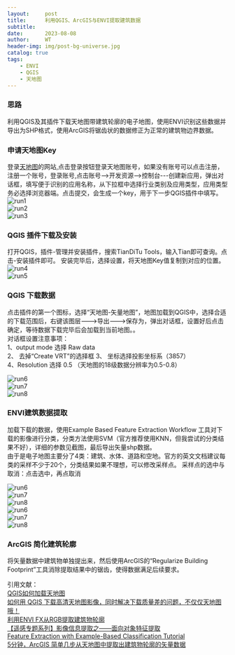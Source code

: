 ```yaml
---
layout:     post
title:      利用QGIS、ArcGIS与ENVI提取建筑数据
subtitle:   
date:       2023-08-08
author:     WT
header-img: img/post-bg-universe.jpg
catalog: true
tags:
    - ENVI
    - QGIS
    - 天地图     
---
```


### 思路
利用QGIS及其插件下载天地图带建筑轮廓的电子地图，使用ENVI识别这些数据并导出为SHP格式，使用ArcGIS将锯齿状的数据修正为正常的建筑物边界数据。

### 申请天地图Key
登录[天地图](https://www.tianditu.gov.cn/)的网站,点击登录按钮登录天地图账号，如果没有账号可以点击注册，注册一个账号，登录账号,点击账号-->开发资源-->控制台---创建新应用，弹出对话框，填写便于识别的应用名称，从下拉框中选择行业类别及应用类型，应用类型务必选择浏览器端。点击提交，会生成一个key，用于下一步QGIS插件中填写。
![run1](http://www.spatial.pro/img/A03_TDTZhuce.png)   
![run2](http://www.spatial.pro/img/A03_TDTZhuce01.png)   
![run3](http://www.spatial.pro/img/A03_TDTZhuce02.png)     

### QGIS 插件下载及安装  
打开QGIS，插件-管理并安装插件，搜索TianDiTu Tools，输入Tian即可查询。点击-安装插件即可。
安装完毕后，选择设置，将天地图Key值复制到对应的位置。  
![run4](http://www.spatial.pro/img/A04_QGIS.png)     
![run5](http://www.spatial.pro/img/A04_QGIS02.png)   


### QGIS 下载数据
点击插件的第一个图标，选择“天地图-矢量地图”，地图加载到QGIS中，选择合适的下载范围后，右键该图层--->导出--->保存为，弹出对话框，设置好后点击确定，等待数据下载完毕后会加载到当前地图。。  
对话框设置注意事项：  
1、output mode 选择 Raw data  
2、 去掉“Create VRT”的选择框
3、 坐标选择投影坐标系（3857）  
4、Resolution 选择 0.5 （天地图的18级数据分辨率为0.5-0.8）   
 
![run6](http://www.spatial.pro/img/A04_QGIS03.png)     
![run7](http://www.spatial.pro/img/A04_QGIS04.png)   
![run8](http://www.spatial.pro/img/A04_QGIS05.png)       
 
### ENVI建筑数据提取  
加载下载的数据，使用Example Based Feature Extraction Workflow 工具对下载的影像进行分类，分类方法使用SVM（官方推荐使用KNN，但我尝试的分类结果不好），详细的参数见截图，最后导出矢量shp数据。  
由于是电子地图主要分了4类：建筑、水体、道路和空地。官方的英文文档建议每类的采样不少于20个，分类结果如果不理想，可以修改采样点。
采样点的选中与取消：点击选中，再点取消

![run6](http://www.spatial.pro/img/A05_ENVI00.png)     
![run7](http://www.spatial.pro/img/A05_ENVI01.png)     
![run8](http://www.spatial.pro/img/A05_ENVI02.png)   
![run6](http://www.spatial.pro/img/A05_ENVI03.png)     
![run7](http://www.spatial.pro/img/A05_ENVI04.png)     
![run8](http://www.spatial.pro/img/A05_ENVI05.png)  

### ArcGIS 简化建筑轮廓
将矢量数据中建筑物单独提出来，然后使用ArcGIS的“Regularize Building Footprint”工具消除提取结果中的锯齿，使得数据满足后续要求。







引用文献：  
[QGIS如何加载天地图](https://blog.csdn.net/weixin_45834265/article/details/131432685)   
 [如何用 QGIS 下载高清天地图影像，同时解决下载质量差的问题，不仅仅天地图哦！](https://www.sohu.com/a/579701258_121118997)  
 [利用ENVI FX从RGB提取建筑物轮廓](https://dgrt.cn/a/1461698.html)  
 [【遥感专题系列】影像信息提取之——面向对象特征提取](http://zhihu.geoscene.cn/article/1877)  
 [Feature Extraction with Example-Based Classification Tutorial](https://envi.geoscene.cn/help/Subsystems/envi/Content/Tutorials/Workflows/FXExampleBasedTutorial.htm)  
 [5分钟，ArcGIS 简单几步从天地图中提取出建筑物轮廓的矢量数据](https://mp.weixin.qq.com/s/OgLXi-R6qh1XWziRTtvsNw)  

